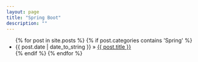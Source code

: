 ```yaml
---
layout: page
title: "Spring Boot"
description: ""
---
```

<ul class="posts">
{% for post in site.posts %}
    {% if post.categories contains 'Spring' %}
        <li><span>{{ post.date | date_to_string }}</span> &raquo; <a href="{{ BASE_PATH }}{{ post.url }}">{{ post.title }}</a></li>
    {% endif %}
{% endfor %}
</ul>
